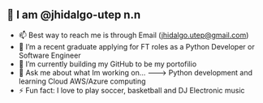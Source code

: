 
## 👋 I am @jhidalgo-utep n.n

- 📫 Best way to reach me is through Email (jhidalgo.utep@gmail.com)
- 👀 I’m a recent graduate applying for FT roles as a Python Developer or Software Engineer
- 🔭 I’m currently building my GitHub to be my portofilio
- 💬 Ask me about what Im working on... ---> Python development and learning Cloud AWS/Azure computing
- ⚡ Fun fact: I love to play soccer, basketball and DJ Electronic music

